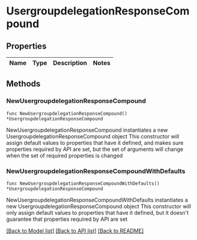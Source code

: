 # UsergroupdelegationResponseCompound

## Properties

Name | Type | Description | Notes
------------ | ------------- | ------------- | -------------

## Methods

### NewUsergroupdelegationResponseCompound

`func NewUsergroupdelegationResponseCompound() *UsergroupdelegationResponseCompound`

NewUsergroupdelegationResponseCompound instantiates a new UsergroupdelegationResponseCompound object
This constructor will assign default values to properties that have it defined,
and makes sure properties required by API are set, but the set of arguments
will change when the set of required properties is changed

### NewUsergroupdelegationResponseCompoundWithDefaults

`func NewUsergroupdelegationResponseCompoundWithDefaults() *UsergroupdelegationResponseCompound`

NewUsergroupdelegationResponseCompoundWithDefaults instantiates a new UsergroupdelegationResponseCompound object
This constructor will only assign default values to properties that have it defined,
but it doesn't guarantee that properties required by API are set


[[Back to Model list]](../README.md#documentation-for-models) [[Back to API list]](../README.md#documentation-for-api-endpoints) [[Back to README]](../README.md)


